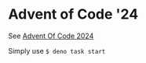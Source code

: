# Advent of Code '24

See [Advent Of Code 2024](https://adventofcode.com/2024)

Simply use `$ deno task start`
